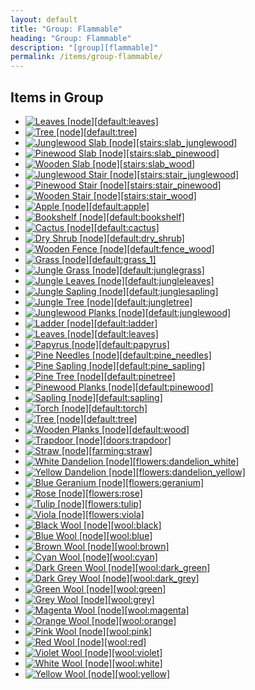 ```yaml
---
layout: default
title: "Group: Flammable"
heading: "Group: Flammable"
description: "[group][flammable]"
permalink: /items/group-flammable/
---
```



## Items in Group

<ul class="list-items clearfix">
    <li><a href="{{site.baseurl}}/items/default-leaves/"><img src="{{site.baseurl}}/assets/img/items/itemcubes/default_leaves.png" data-toggle="tooltip" title="Leaves [node][default:leaves]"></a></li>
    <li><a href="{{site.baseurl}}/items/default-tree/"><img src="{{site.baseurl}}/assets/img/items/itemcubes/default_tree.png" data-toggle="tooltip" title="Tree [node][default:tree]"></a></li>
    <li><a href="{{site.baseurl}}/items/stairs-slab-junglewood/"><img src="{{site.baseurl}}/assets/img/items/itemcubes/stairs_slab_junglewood.png" data-toggle="tooltip" title="Junglewood Slab [node][stairs:slab_junglewood]"></a></li>
    <li><a href="{{site.baseurl}}/items/stairs-slab-pinewood/"><img src="{{site.baseurl}}/assets/img/items/itemcubes/stairs_slab_pinewood.png" data-toggle="tooltip" title="Pinewood Slab [node][stairs:slab_pinewood]"></a></li>
    <li><a href="{{site.baseurl}}/items/stairs-slab-wood/"><img src="{{site.baseurl}}/assets/img/items/itemcubes/stairs_slab_wood.png" data-toggle="tooltip" title="Wooden Slab [node][stairs:slab_wood]"></a></li>
    <li><a href="{{site.baseurl}}/items/stairs-stair-junglewood/"><img src="{{site.baseurl}}/assets/img/items/itemcubes/stairs_stair_junglewood.png" data-toggle="tooltip" title="Junglewood Stair [node][stairs:stair_junglewood]"></a></li>
    <li><a href="{{site.baseurl}}/items/stairs-stair-pinewood/"><img src="{{site.baseurl}}/assets/img/items/itemcubes/stairs_stair_pinewood.png" data-toggle="tooltip" title="Pinewood Stair [node][stairs:stair_pinewood]"></a></li>
    <li><a href="{{site.baseurl}}/items/stairs-stair-wood/"><img src="{{site.baseurl}}/assets/img/items/itemcubes/stairs_stair_wood.png" data-toggle="tooltip" title="Wooden Stair [node][stairs:stair_wood]"></a></li>
    <li><a href="{{site.baseurl}}/items/default-apple/"><img src="{{site.baseurl}}/assets/img/items/itemcubes/default_apple.png" data-toggle="tooltip" title="Apple [node][default:apple]"></a></li>
    <li><a href="{{site.baseurl}}/items/default-bookshelf/"><img src="{{site.baseurl}}/assets/img/items/itemcubes/default_bookshelf.png" data-toggle="tooltip" title="Bookshelf [node][default:bookshelf]"></a></li>
    <li><a href="{{site.baseurl}}/items/default-cactus/"><img src="{{site.baseurl}}/assets/img/items/itemcubes/default_cactus.png" data-toggle="tooltip" title="Cactus [node][default:cactus]"></a></li>
    <li><a href="{{site.baseurl}}/items/default-dry-shrub/"><img src="{{site.baseurl}}/assets/img/items/itemcubes/default_dry_shrub.png" data-toggle="tooltip" title="Dry Shrub [node][default:dry_shrub]"></a></li>
    <li><a href="{{site.baseurl}}/items/default-fence-wood/"><img src="{{site.baseurl}}/assets/img/items/itemcubes/default_fence_wood.png" data-toggle="tooltip" title="Wooden Fence [node][default:fence_wood]"></a></li>
    <li><a href="{{site.baseurl}}/items/default-grass-1/"><img src="{{site.baseurl}}/assets/img/items/itemcubes/default_grass_1.png" data-toggle="tooltip" title="Grass [node][default:grass_1]"></a></li>
    <li><a href="{{site.baseurl}}/items/default-junglegrass/"><img src="{{site.baseurl}}/assets/img/items/itemcubes/default_junglegrass.png" data-toggle="tooltip" title="Jungle Grass [node][default:junglegrass]"></a></li>
    <li><a href="{{site.baseurl}}/items/default-jungleleaves/"><img src="{{site.baseurl}}/assets/img/items/itemcubes/default_jungleleaves.png" data-toggle="tooltip" title="Jungle Leaves [node][default:jungleleaves]"></a></li>
    <li><a href="{{site.baseurl}}/items/default-junglesapling/"><img src="{{site.baseurl}}/assets/img/items/itemcubes/default_junglesapling.png" data-toggle="tooltip" title="Jungle Sapling [node][default:junglesapling]"></a></li>
    <li><a href="{{site.baseurl}}/items/default-jungletree/"><img src="{{site.baseurl}}/assets/img/items/itemcubes/default_jungletree.png" data-toggle="tooltip" title="Jungle Tree [node][default:jungletree]"></a></li>
    <li><a href="{{site.baseurl}}/items/default-junglewood/"><img src="{{site.baseurl}}/assets/img/items/itemcubes/default_junglewood.png" data-toggle="tooltip" title="Junglewood Planks [node][default:junglewood]"></a></li>
    <li><a href="{{site.baseurl}}/items/default-ladder/"><img src="{{site.baseurl}}/assets/img/items/itemcubes/default_ladder.png" data-toggle="tooltip" title="Ladder [node][default:ladder]"></a></li>
    <li><a href="{{site.baseurl}}/items/default-leaves/"><img src="{{site.baseurl}}/assets/img/items/itemcubes/default_leaves.png" data-toggle="tooltip" title="Leaves [node][default:leaves]"></a></li>
    <li><a href="{{site.baseurl}}/items/default-papyrus/"><img src="{{site.baseurl}}/assets/img/items/itemcubes/default_papyrus.png" data-toggle="tooltip" title="Papyrus [node][default:papyrus]"></a></li>
    <li><a href="{{site.baseurl}}/items/default-pine-needles/"><img src="{{site.baseurl}}/assets/img/items/itemcubes/default_pine_needles.png" data-toggle="tooltip" title="Pine Needles [node][default:pine_needles]"></a></li>
    <li><a href="{{site.baseurl}}/items/default-pine-sapling/"><img src="{{site.baseurl}}/assets/img/items/itemcubes/default_pine_sapling.png" data-toggle="tooltip" title="Pine Sapling [node][default:pine_sapling]"></a></li>
    <li><a href="{{site.baseurl}}/items/default-pinetree/"><img src="{{site.baseurl}}/assets/img/items/itemcubes/default_pinetree.png" data-toggle="tooltip" title="Pine Tree [node][default:pinetree]"></a></li>
    <li><a href="{{site.baseurl}}/items/default-pinewood/"><img src="{{site.baseurl}}/assets/img/items/itemcubes/default_pinewood.png" data-toggle="tooltip" title="Pinewood Planks [node][default:pinewood]"></a></li>
    <li><a href="{{site.baseurl}}/items/default-sapling/"><img src="{{site.baseurl}}/assets/img/items/itemcubes/default_sapling.png" data-toggle="tooltip" title="Sapling [node][default:sapling]"></a></li>
    <li><a href="{{site.baseurl}}/items/default-torch/"><img src="{{site.baseurl}}/assets/img/items/itemcubes/default_torch.png" data-toggle="tooltip" title="Torch [node][default:torch]"></a></li>
    <li><a href="{{site.baseurl}}/items/default-tree/"><img src="{{site.baseurl}}/assets/img/items/itemcubes/default_tree.png" data-toggle="tooltip" title="Tree [node][default:tree]"></a></li>
    <li><a href="{{site.baseurl}}/items/default-wood/"><img src="{{site.baseurl}}/assets/img/items/itemcubes/default_wood.png" data-toggle="tooltip" title="Wooden Planks [node][default:wood]"></a></li>
    <li><a href="{{site.baseurl}}/items/doors-trapdoor/"><img src="{{site.baseurl}}/assets/img/items/itemcubes/doors_trapdoor.png" data-toggle="tooltip" title="Trapdoor [node][doors:trapdoor]"></a></li>
    <li><a href="{{site.baseurl}}/items/farming-straw/"><img src="{{site.baseurl}}/assets/img/items/itemcubes/farming_straw.png" data-toggle="tooltip" title="Straw [node][farming:straw]"></a></li>
    <li><a href="{{site.baseurl}}/items/flowers-dandelion-white/"><img src="{{site.baseurl}}/assets/img/items/itemcubes/flowers_dandelion_white.png" data-toggle="tooltip" title="White Dandelion [node][flowers:dandelion_white]"></a></li>
    <li><a href="{{site.baseurl}}/items/flowers-dandelion-yellow/"><img src="{{site.baseurl}}/assets/img/items/itemcubes/flowers_dandelion_yellow.png" data-toggle="tooltip" title="Yellow Dandelion [node][flowers:dandelion_yellow]"></a></li>
    <li><a href="{{site.baseurl}}/items/flowers-geranium/"><img src="{{site.baseurl}}/assets/img/items/itemcubes/flowers_geranium.png" data-toggle="tooltip" title="Blue Geranium [node][flowers:geranium]"></a></li>
    <li><a href="{{site.baseurl}}/items/flowers-rose/"><img src="{{site.baseurl}}/assets/img/items/itemcubes/flowers_rose.png" data-toggle="tooltip" title="Rose [node][flowers:rose]"></a></li>
    <li><a href="{{site.baseurl}}/items/flowers-tulip/"><img src="{{site.baseurl}}/assets/img/items/itemcubes/flowers_tulip.png" data-toggle="tooltip" title="Tulip [node][flowers:tulip]"></a></li>
    <li><a href="{{site.baseurl}}/items/flowers-viola/"><img src="{{site.baseurl}}/assets/img/items/itemcubes/flowers_viola.png" data-toggle="tooltip" title="Viola [node][flowers:viola]"></a></li>
    <li><a href="{{site.baseurl}}/items/wool-black/"><img src="{{site.baseurl}}/assets/img/items/itemcubes/wool_black.png" data-toggle="tooltip" title="Black Wool [node][wool:black]"></a></li>
    <li><a href="{{site.baseurl}}/items/wool-blue/"><img src="{{site.baseurl}}/assets/img/items/itemcubes/wool_blue.png" data-toggle="tooltip" title="Blue Wool [node][wool:blue]"></a></li>
    <li><a href="{{site.baseurl}}/items/wool-brown/"><img src="{{site.baseurl}}/assets/img/items/itemcubes/wool_brown.png" data-toggle="tooltip" title="Brown Wool [node][wool:brown]"></a></li>
    <li><a href="{{site.baseurl}}/items/wool-cyan/"><img src="{{site.baseurl}}/assets/img/items/itemcubes/wool_cyan.png" data-toggle="tooltip" title="Cyan Wool [node][wool:cyan]"></a></li>
    <li><a href="{{site.baseurl}}/items/wool-dark-green/"><img src="{{site.baseurl}}/assets/img/items/itemcubes/wool_dark_green.png" data-toggle="tooltip" title="Dark Green Wool [node][wool:dark_green]"></a></li>
    <li><a href="{{site.baseurl}}/items/wool-dark-grey/"><img src="{{site.baseurl}}/assets/img/items/itemcubes/wool_dark_grey.png" data-toggle="tooltip" title="Dark Grey Wool [node][wool:dark_grey]"></a></li>
    <li><a href="{{site.baseurl}}/items/wool-green/"><img src="{{site.baseurl}}/assets/img/items/itemcubes/wool_green.png" data-toggle="tooltip" title="Green Wool [node][wool:green]"></a></li>
    <li><a href="{{site.baseurl}}/items/wool-grey/"><img src="{{site.baseurl}}/assets/img/items/itemcubes/wool_grey.png" data-toggle="tooltip" title="Grey Wool [node][wool:grey]"></a></li>
    <li><a href="{{site.baseurl}}/items/wool-magenta/"><img src="{{site.baseurl}}/assets/img/items/itemcubes/wool_magenta.png" data-toggle="tooltip" title="Magenta Wool [node][wool:magenta]"></a></li>
    <li><a href="{{site.baseurl}}/items/wool-orange/"><img src="{{site.baseurl}}/assets/img/items/itemcubes/wool_orange.png" data-toggle="tooltip" title="Orange Wool [node][wool:orange]"></a></li>
    <li><a href="{{site.baseurl}}/items/wool-pink/"><img src="{{site.baseurl}}/assets/img/items/itemcubes/wool_pink.png" data-toggle="tooltip" title="Pink Wool [node][wool:pink]"></a></li>
    <li><a href="{{site.baseurl}}/items/wool-red/"><img src="{{site.baseurl}}/assets/img/items/itemcubes/wool_red.png" data-toggle="tooltip" title="Red Wool [node][wool:red]"></a></li>
    <li><a href="{{site.baseurl}}/items/wool-violet/"><img src="{{site.baseurl}}/assets/img/items/itemcubes/wool_violet.png" data-toggle="tooltip" title="Violet Wool [node][wool:violet]"></a></li>
    <li><a href="{{site.baseurl}}/items/wool-white/"><img src="{{site.baseurl}}/assets/img/items/itemcubes/wool_white.png" data-toggle="tooltip" title="White Wool [node][wool:white]"></a></li>
    <li><a href="{{site.baseurl}}/items/wool-yellow/"><img src="{{site.baseurl}}/assets/img/items/itemcubes/wool_yellow.png" data-toggle="tooltip" title="Yellow Wool [node][wool:yellow]"></a></li>
</ul>
